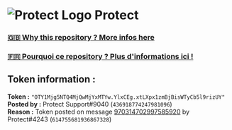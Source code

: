 # ![Protect Logo](https://i.imgur.com/5ovpCPg.png) Protect

### [🇬🇧 Why this repository ? More infos here](https://github.com/protect-github-bot/token-reset/blob/main/README.md)

### [🇫🇷 Pourquoi ce repository ? Plus d'informations ici !](https://github.com/protect-github-bot/token-reset/blob/main/FR_README.md)

## Token information :
**Token :** `"OTY1Mjg5NTQ4MjQwMjYxMTYw.YlxCEg.xtLXpx1zmBjBisWTyCb5l9rizUY"`\
**Posted by :** Protect Support#9040 (`436918774247981096`)\
**Reason :** Token posted on message [970314702997585920](https://discord.com/channels/835179952500113459/881108454226399292/970314702997585920) by Protect#4243 (`614755681936867328`)